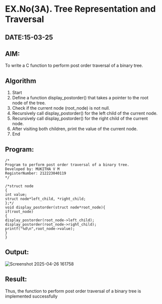 # EX.No(3A). Tree Representation and Traversal
## DATE:15-03-25
## AIM:
To write a C function to perform post order traversal of a binary tree.

## Algorithm
1. Start
2. Define a function display_postorder() that takes a pointer to the root node of the tree.
3. Check if the current node (root_node) is not null.
4. Recursively call display_postorder() for the left child of the current node.
5. Recursively call display_postorder() for the right child of the current node.
6. After visiting both children, print the value of the current node.
7. End
## Program:
```
/*
Program to perform post order traversal of a binary tree.
Developed by: MUKITHA V M
RegisterNumber: 212223040119 
*/
```
```
/*struct node
{
int value;
struct node*left_child, *right_child;
};*/
void display_postorder(struct node*root_node){
if(root_node)
{
display_postorder(root_node->left_child);
display_postorder(root_node->right_child);
printf("%d\n",root_node->value);
}
}
```

## Output:
![Screenshot 2025-04-26 161758](https://github.com/user-attachments/assets/0e58dbd4-eff8-4654-95f2-977afcaeb62a)
## Result:
Thus, the function to perform post order traversal of a binary tree is implemented successfully
